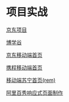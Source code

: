 # 项目实战

<a href="./xiangmu/dianshang/index.html" target="_blank">京东项目</a>

<a href="./xiangmu/boxuegu/index.html" target="_blank">博学谷</a>

<a href="../lianxi/kejian/flex/jingdong-m/index.html" target="_blank">京东移动端首页</a>

<a href="../lianxi/kejian/flex/xiecheng-m/index.html" target="_blank">携程移动端首页</a>

<a href="../lianxi/kejian/rem/suning-m/index.html" target="_blank">移动端苏宁首页(rem)</a>

<a href="../lianxi/kejian/rem/alibaixiu-m/index.html" target="_blank">阿里百秀响应式页面制作</a>
